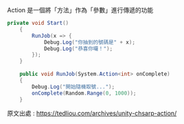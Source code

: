 Action 是一個將「方法」作為「參數」進行傳遞的功能  

```csharp
private void Start()
    {
        RunJob(x => {
            Debug.Log("你抽到的號碼是" + x);
            Debug.Log("恭喜你囉！");
        });
    }
 
    public void RunJob(System.Action<int> onComplete)
    {
        Debug.Log("開始隨機取號...");
        onComplete(Random.Range(0, 1000));
    }
```

原文出處 : <https://tedliou.com/archives/unity-chsarp-action/>
